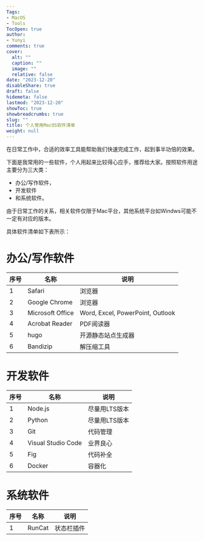```yaml
---
Tags:
- MacOS
- Tools
TocOpen: true
author:
- Yunyi
comments: true
cover:
  alt: ""
  caption: ""
  image: ""
  relative: false
date: "2023-12-20"
disableShare: true
draft: false
hidemeta: false
lastmod: "2023-12-20"
showToc: true
showbreadcrumbs: true
slug: ""
title: 个人常用MacOS软件清单
weight: null
---
```


在日常工作中，合适的效率工具能帮助我们快速完成工作，起到事半功倍的效果。

下面是我常用的一些软件，个人用起来比较得心应手，推荐给大家。按照软件用途主要分为三大类：
- 办公/写作软件，
- 开发软件
- 和系统软件。

由于日常工作的关系，相关软件仅限于Mac平台，其他系统平台如Windws可能不一定有对应的版本。

具体软件清单如下表所示：

# 办公/写作软件

| 序号 | 名称 | 说明 |
| --- | ----------- | ----------- |
| 1 | Safari	 | 浏览器 |
| 2 | Google Chrome | 浏览器 |
| 3 | Microsoft Office | Word, Excel, PowerPoint, Outlook |
| 4 | Acrobat Reader | PDF阅读器 |
| 5 | hugo | 开源静态站点生成器 |
| 6 | Bandizip | 解压缩工具 |

# 开发软件

| 序号 | 名称 | 说明 |
| --- | ----------- | ----------- |
| 1 | Node.js | 尽量用LTS版本 |
| 2 | Python | 尽量用LTS版本 |
| 3 | Git | 代码管理 |
| 4 | Visual Studio Code | 业界良心 |
| 5 | Fig | 代码补全 |
| 6 | Docker | 容器化 |

# 系统软件

| 序号 | 名称 | 说明 |
| --- | ----------- | ----------- |
| 1 | RunCat | 状态栏插件 |